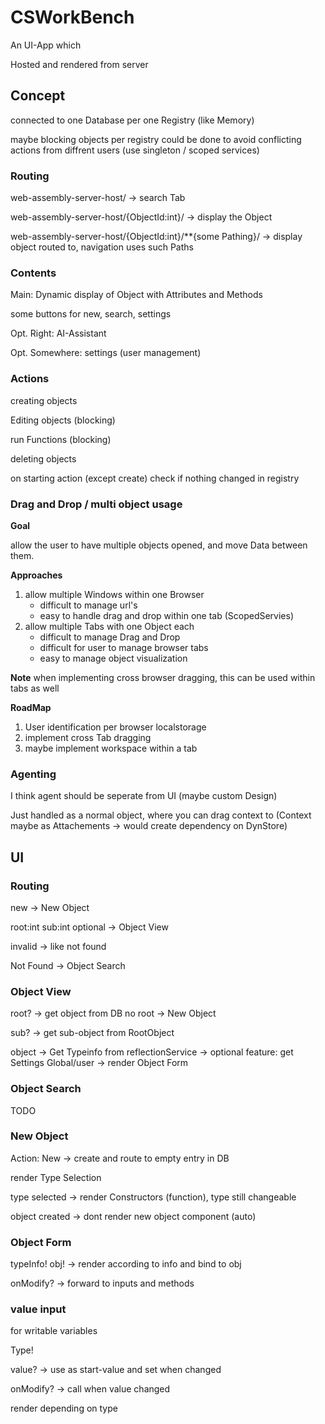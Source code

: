 # CSWorkBench

An UI-App which

Hosted and rendered from server

## Concept

connected to one Database per one Registry (like Memory)

maybe blocking objects per registry could be done to avoid conflicting actions from diffrent users (use singleton / scoped services)

### Routing

web-assembly-server-host/ -> search Tab

web-assembly-server-host/{ObjectId:int}/ -> display the Object

web-assembly-server-host/{ObjectId:int}/\*\*{some Pathing}/ -> display object routed to, navigation uses such Paths

### Contents

Main: Dynamic display of Object with Attributes and Methods

some buttons for new, search, settings

Opt. Right: AI-Assistant

Opt. Somewhere: settings (user management)

### Actions

creating objects

Editing objects (blocking)

run Functions (blocking)

deleting objects

on starting action (except create) check if nothing changed in registry

### Drag and Drop / multi object usage

**Goal** 

allow the user to have multiple objects opened, and move Data between them.

**Approaches**

1. allow multiple Windows within one Browser
   - difficult to manage url's
   - easy to handle drag and drop within one tab (ScopedServies)
2. allow multiple Tabs with one Object each
   - difficult to manage Drag and Drop
   - difficult for user to manage browser tabs
   - easy to manage object visualization

**Note**
when implementing cross browser dragging, this can be used within tabs as well

**RoadMap**

1. User identification per browser localstorage
2. implement cross Tab dragging
3. maybe implement workspace within a tab

### Agenting

I think agent should be seperate from UI (maybe custom Design)

Just handled as a normal object, where you can drag context to (Context maybe as Attachements -> would create dependency on DynStore)

## UI

### Routing

new -> New Object

root:int
sub:int optional
   -> Object View

invalid -> like not found

Not Found -> Object Search

### Object View

root? -> get object from DB
no root -> New Object

sub? -> get sub-object from RootObject

object 
   -> Get Typeinfo from reflectionService
   -> optional feature: get Settings Global/user
   -> render Object Form

### Object Search

TODO

### New Object

Action: New -> create and route to empty entry in DB

render Type Selection

type selected -> render Constructors (function), type still changeable

object created -> dont render new object component (auto)

### Object Form

typeInfo!
obj!
-> render according to info and bind to obj

onModify? -> forward to inputs and methods

### value input
for writable variables

Type!

value? -> use as start-value and set when changed

onModify? -> call when value changed

render depending on type